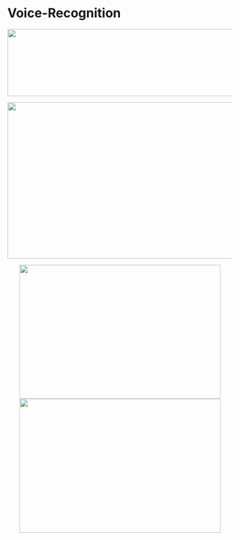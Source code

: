# Voice-Recognition

<p align="center">
<img src="https://user-images.githubusercontent.com/104764600/192166906-7e927cc8-2565-454e-8ea9-de7d8b0bec5f.png" width="550" height="150">
</p>


<p align="center">
<img src="https://user-images.githubusercontent.com/104764600/192167224-593d079e-52f8-46c5-a864-a57df2a56924.JPG" width="550" height="350">
</p>


<p align="center"><img src = "https://user-images.githubusercontent.com/104764600/192167120-bc335077-3857-4d31-9b72-95982f9cf9a0.png" width="450" height="300" /> <img src = "https://user-images.githubusercontent.com/104764600/192167246-9f403898-8f04-4c8c-a84c-648205fa2f0c.jpg" width="450" height="300" /></p>
